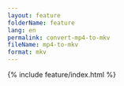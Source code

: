 ```yaml
---
layout: feature
folderName: feature
lang: en
permalink: convert-mp4-to-mkv
fileName: mp4-to-mkv
format: mkv
---
```


 {% include feature/index.html %}